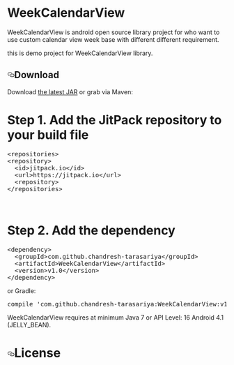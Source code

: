 # WeekCalendarView

<p>WeekCalendarView is android open source library project for who want to use custom calendar view week base with different different requirement.</p>
<p>this is demo project for WeekCalendarView library.</p>
<h2><a id="user-content-download" class="anchor" href="#download" aria-hidden="true"><svg aria-hidden="true" class="octicon octicon-link" height="16" version="1.1" viewBox="0 0 16 16" width="16"><path fill-rule="evenodd" d="M4 9h1v1H4c-1.5 0-3-1.69-3-3.5S2.55 3 4 3h4c1.45 0 3 1.69 3 3.5 0 1.41-.91 2.72-2 3.25V8.59c.58-.45 1-1.27 1-2.09C10 5.22 8.98 4 8 4H4c-.98 0-2 1.22-2 2.5S3 9 4 9zm9-3h-1v1h1c1 0 2 1.22 2 2.5S13.98 12 13 12H9c-.98 0-2-1.22-2-2.5 0-.83.42-1.64 1-2.09V6.25c-1.09.53-2 1.84-2 3.25C6 11.31 7.55 13 9 13h4c1.45 0 3-1.69 3-3.5S14.5 6 13 6z"></path></svg></a>Download</h2>
<p>Download <a href="https://search.maven.org/remote_content?g=com.github.jitpack&amp;a=chandresh-weekcalendarview&amp;v=LATEST">the latest JAR</a> or grab via Maven:</p>
<h1>Step 1. Add the JitPack repository to your build file</h1>
<div><pre>&lt;repositories&gt;
&lt;repository&gt;
  &lt;id&gt;jitpack.io&lt;/id&gt;
  &lt;url&gt;https://jitpack.io&lt;/url&gt;
  &lt;repository&gt;
&lt;/repositories&gt;</pre></div>
<br/>
<h1>Step 2. Add the dependency</h1>
<div><pre>&lt;dependency&gt;
  &lt;groupId&gt;com.github.chandresh-tarasariya&lt;/groupId&gt;
  &lt;artifactId&gt;WeekCalendarView&lt;/artifactId&gt;
  &lt;version&gt;v1.0&lt;/version&gt;
&lt;/dependency&gt;</pre></div>
<p>or Gradle:</p>
<div class="highlight highlight-source-groovy"><pre>compile <span class="pl-s"><span class="pl-pds">'</span>com.github.chandresh-tarasariya:WeekCalendarView:v1.0<span class="pl-pds">'</span></span></pre></div>
<p>WeekCalendarView requires at minimum Java 7 or API Level: 16 Android 4.1 (JELLY_BEAN).</p>
<h1><a id="user-content-license" class="anchor" href="#license" aria-hidden="true"><svg aria-hidden="true" class="octicon octicon-link" height="16" version="1.1" viewBox="0 0 16 16" width="16"><path fill-rule="evenodd" d="M4 9h1v1H4c-1.5 0-3-1.69-3-3.5S2.55 3 4 3h4c1.45 0 3 1.69 3 3.5 0 1.41-.91 2.72-2 3.25V8.59c.58-.45 1-1.27 1-2.09C10 5.22 8.98 4 8 4H4c-.98 0-2 1.22-2 2.5S3 9 4 9zm9-3h-1v1h1c1 0 2 1.22 2 2.5S13.98 12 13 12H9c-.98 0-2-1.22-2-2.5 0-.83.42-1.64 1-2.09V6.25c-1.09.53-2 1.84-2 3.25C6 11.31 7.55 13 9 13h4c1.45 0 3-1.69 3-3.5S14.5 6 13 6z"></path></svg></a>License</h1>
</article>

